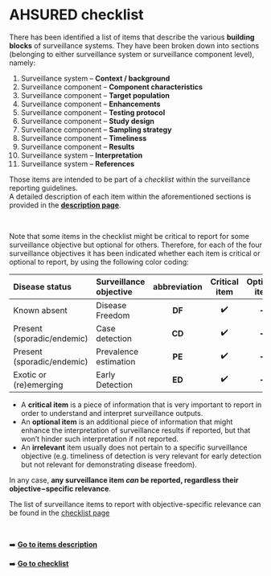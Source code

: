 # AHSURED checklist  
There has been identified a list of items that describe the various **building blocks** of surveillance systems. They have been broken down into sections (belonging to either surveillance system or surveillance component level), namely:
1. Surveillance system – **Context / background**
2. Surveillance component – **Component characteristics**
3. Surveillance component – **Target population**
4. Surveillance component – **Enhancements**
5. Surveillance component – **Testing protocol**
6. Surveillance component – **Study design**
7. Surveillance component – **Sampling strategy**
8. Surveillance component – **Timeliness**
9. Surveillance component – **Results**
10. Surveillance system – **Interpretation**
11. Surveillance system – **References**  

Those items are intended to be part of a *checklist* within the surveillance reporting guidelines.  
A detailed description of each item within the aforementioned sections is provided in the [**description page**](https://github.com/SVA-SE/AHSURED/wiki/Description-of-surveillance-items-in-the-checklist).

&nbsp;

Note that some items in the checklist might be critical to report for some surveillance objective but optional for others. Therefore, for each of the four surveillance objectives it has been indicated whether each item is critical or optional to report, by using the following color coding: 

| Disease status  | Surveillance objective   | abbreviation| Critical item| Optional item| Irrelevant item|
| :---         |  :---         |     :---:      | :---: | :---:  | :---: |
| Known absent | Disease Freedom | **DF** |:heavy_check_mark: |:heavy_minus_sign:|:x:|  :x:|
| Present (sporadic/endemic) | Case detection | **CD** |:heavy_check_mark: |:heavy_minus_sign:|:x:|  :x:|
| Present (sporadic/endemic) | Prevalence estimation | **PE** |:heavy_check_mark: |:heavy_minus_sign:|:x:|  :x:|
| Exotic or (re)emerging| Early Detection | **ED** |:heavy_check_mark: |:heavy_minus_sign:|:x:|  :x:|

- A **critical item** is a piece of information that is very important to report in order to understand and interpret surveillance outputs.  
- An **optional item** is an additional piece of information that might enhance the interpretation of surveillance results if reported, but that won’t hinder such interpretation if not reported.  
- An **irrelevant** item usually does not pertain to a specific surveillance objective (e.g. timeliness of detection is very relevant for early detection but not relevant for demonstrating disease freedom).  

In any case, **any surveillance item *can* be reported, regardless their objective−specific relevance**. 

The list of surveillance items to report with objective-specific relevance can be found in the [checklist page](https://github.com/SVA-SE/AHSURED/wiki/AHSURED-checklist)

&nbsp;

:arrow_right: [**Go to items description**](https://github.com/SVA-SE/AHSURED/wiki/Description-of-surveillance-items-in-the-checklist)  

:arrow_right: [**Go to checklist**](https://github.com/SVA-SE/AHSURED/wiki/AHSURED-checklist)